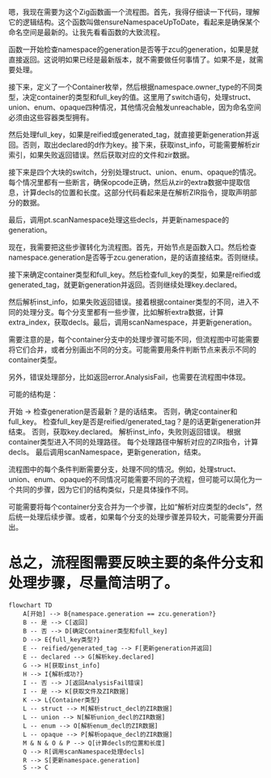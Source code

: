 嗯，我现在需要为这个Zig函数画一个流程图。首先，我得仔细读一下代码，理解它的逻辑结构。这个函数叫做ensureNamespaceUpToDate，看起来是确保某个命名空间是最新的。让我先看看函数的大致流程。

函数一开始检查namespace的generation是否等于zcu的generation，如果是就直接返回。这说明如果已经是最新版本，就不需要做任何事情了。如果不是，就需要处理。

接下来，定义了一个Container枚举，然后根据namespace.owner_type的不同类型，决定container的类型和full_key的值。这里用了switch语句，处理struct、union、enum、opaque四种情况，其他情况会触发unreachable，因为命名空间必须由这些容器类型拥有。

然后处理full_key，如果是reified或generated_tag，就直接更新generation并返回。否则，取出declared的d作为key。接下来，获取inst_info，可能需要解析zir索引，如果失败返回错误。然后获取对应的文件和zir数据。

接下来是四个大块的switch，分别处理struct、union、enum、opaque的情况。每个情况里都有一些断言，确保opcode正确，然后从zir的extra数据中提取信息，计算decls的位置和长度。这部分代码看起来是在解析ZIR指令，提取声明部分的数据。

最后，调用pt.scanNamespace处理这些decls，并更新namespace的generation。

现在，我需要把这些步骤转化为流程图。首先，开始节点是函数入口。然后检查namespace.generation是否等于zcu.generation，是的话直接结束。否则继续。

接下来确定container类型和full_key。然后检查full_key的类型，如果是reified或generated_tag，就更新generation并返回。否则继续处理key.declared。

然后解析inst_info，如果失败返回错误。接着根据container类型的不同，进入不同的处理分支。每个分支里都有一些步骤，比如解析extra数据，计算extra_index，获取decls。最后，调用scanNamespace，并更新generation。

需要注意的是，每个container分支中的处理步骤可能不同，但流程图中可能需要将它们合并，或者分别画出不同的分支。可能需要用条件判断节点来表示不同的container类型。

另外，错误处理部分，比如返回error.AnalysisFail，也需要在流程图中体现。

可能的结构是：

开始 -> 检查generation是否最新？是的话结束。
否则，确定container和full_key。
检查full_key是否是reified/generated_tag？是的话更新generation并结束。
否则，获取key.declared。
解析inst_info，失败则返回错误。
根据container类型进入不同的处理路径。
每个处理路径中解析对应的ZIR指令，计算decls。
最后调用scanNamespace，更新generation，结束。

流程图中的每个条件判断需要分支，处理不同的情况。例如，处理struct、union、enum、opaque的不同情况可能需要不同的子流程，但可能可以简化为一个共同的步骤，因为它们的结构类似，只是具体操作不同。

可能需要将每个container分支合并为一个步骤，比如“解析对应类型的decls”，然后统一处理后续步骤。或者，如果每个分支的处理步骤差异较大，可能需要分开画出。

总之，流程图需要反映主要的条件分支和处理步骤，尽量简洁明了。
================================================
```mermaid
flowchart TD
    A[开始] --> B{namespace.generation == zcu.generation?}
    B -- 是 --> C[返回]
    B -- 否 --> D[确定Container类型和full_key]
    D --> E{full_key类型?}
    E -- reified/generated_tag --> F[更新generation并返回]
    E -- declared --> G[解析key.declared]
    G --> H[获取inst_info]
    H --> I{解析成功?}
    I -- 否 --> J[返回AnalysisFail错误]
    I -- 是 --> K[获取文件及ZIR数据]
    K --> L{Container类型}
    L -- struct --> M[解析struct_decl的ZIR数据]
    L -- union --> N[解析union_decl的ZIR数据]
    L -- enum --> O[解析enum_decl的ZIR数据]
    L -- opaque --> P[解析opaque_decl的ZIR数据]
    M & N & O & P --> Q[计算decls的位置和长度]
    Q --> R[调用scanNamespace处理decls]
    R --> S[更新namespace.generation]
    S --> C
```